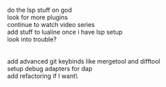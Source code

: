 do the lsp stuff on god\
look for more plugins\
continue to watch video series\
add stuff to lualine once i have lsp setup\
look into trouble?\
\
\
add advanced git keybinds like mergetool and difftool\
setup debug adapters for dap\
add refactoring if I want\
